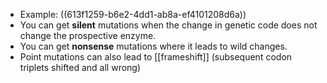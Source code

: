 - Example: ((613f1259-b6e2-4dd1-ab8a-ef4101208d6a))
- You can get **silent** mutations when the change in genetic code does not change the prospective enzyme.
- You can get **nonsense** mutations where it leads to wild changes.
- Point mutations can also lead to [[frameshift]] (subsequent codon triplets shifted and all wrong)